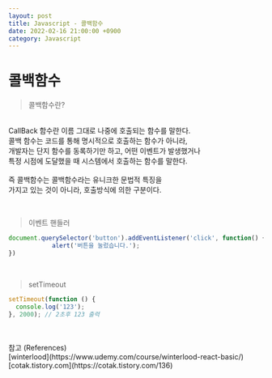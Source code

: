 ```yaml
---
layout: post
title: Javascript - 콜백함수
date: 2022-02-16 21:00:00 +0900
category: Javascript
---
```


콜백함수
===

> 콜백함수란?

<br />CallBack 함수란 이름 그대로 나중에 호출되는 함수를 말한다.
<br />콜백 함수는 코드를 통해 명시적으로 호출하는 함수가 아니라, 
<br />개발자는 단지 함수를 동록하기만 하고, 어떤 이벤트가 발생했거나
<br />특정 시점에 도달했을 때 시스템에서 호출하는 함수를 말한다.
<br />
<br />즉 콜백함수는 콜백함수라는 유니크한 문법적 특징을 
<br />가지고 있는 것이 아니라, 호출방식에 의한 구분이다.

<br />

> 이벤트 핸들러

```javascript
document.querySelector('button').addEventListener('click', function() {
			alert('버튼을 눌렀습니다.');
})
```

<br />

> setTimeout


```javascript
setTimeout(function () {
  console.log('123');
}, 2000); // 2초후 123 출력
```

<br />
<br />
참고 (References)
<br />
[winterlood](https://www.udemy.com/course/winterlood-react-basic/)
<br />
[cotak.tistory.com](https://cotak.tistory.com/136)
